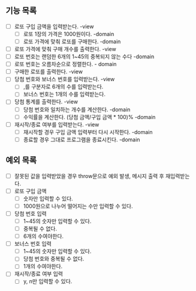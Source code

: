 ## 기능 목록

- [ ] 로또 구입 금액을 입력받는다. -view
  - [ ] 로또 1장의 가격은 1000원이다. -domain
  - [ ] 로또 가격에 맞춰 로또를 구매한다. -domain
- [ ] 로또 가격에 맞춰 구매 개수를 출력한다. -view
- [ ] 로또 번호는 랜덤한 6개의 1~45의 중복되지 않는 수다 -domain
- [ ] 로또 번호는 오름차순으로 정렬한다. - domain
- [ ] 구매한 로또를 출력한다. -view
- [ ] 당첨 번호와 보너스 번호를 입력받는다. -view
  - [ ] ,를 구분자로 6개의 수를 입력받는다.
  - [ ] 보너스 번호는 1개의 수를 입력받는다.
- [ ] 당첨 통계를 출력한다. -view
  - [ ] 당첨 번호와 일치하는 개수를 계산한다. -domain
  - [ ] 수익률을 계산한다. (당첨 금액/구입 금액 \* 100)% -domain
- [ ] 재시작/종료 여부를 입력받는다. -view
  - [ ] 재시작할 경우 구입 금액 입력부터 다시 시작한다. -domain
  - [ ] 종료할 경우 그대로 프로그램을 종료시킨다. -domain

## 예외 목록

- [ ] 잘못된 값을 입력받았을 경우 throw문으로 예외 발생, 메시지 출력 후 재입력받는다.
- [ ] 로또 구입 금액
  - [ ] 숫자만 입력할 수 있다.
  - [ ] 1000원으로 나누어 떨어지는 수만 입력할 수 있다.
- [ ] 당첨 번호 입력
  - [ ] 1~45의 숫자만 입력할 수 있다.
  - [ ] 중복될 수 없다.
  - [ ] 6개의 수여야한다.
- [ ] 보너스 번호 입력
  - [ ] 1~45의 숫자만 입력할 수 있다.
  - [ ] 당첨 번호와 중복될 수 없다.
  - [ ] 1개의 수여야한다.
- [ ] 재시작/종료 여부 입력
  - [ ] y, n만 입력할 수 있다.
